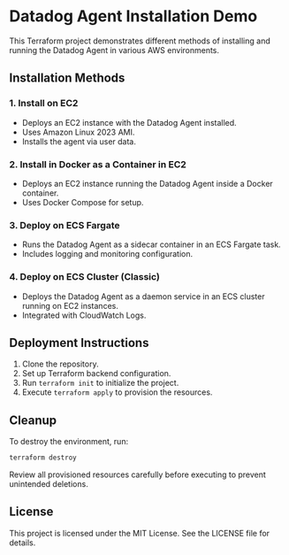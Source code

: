# Datadog Agent Installation Demo

This Terraform project demonstrates different methods of installing and running the Datadog Agent in various AWS environments.

## Installation Methods

### 1. Install on EC2

- Deploys an EC2 instance with the Datadog Agent installed.
- Uses Amazon Linux 2023 AMI.
- Installs the agent via user data.

### 2. Install in Docker as a Container in EC2

- Deploys an EC2 instance running the Datadog Agent inside a Docker container.
- Uses Docker Compose for setup.

### 3. Deploy on ECS Fargate

- Runs the Datadog Agent as a sidecar container in an ECS Fargate task.
- Includes logging and monitoring configuration.

### 4. Deploy on ECS Cluster (Classic)

- Deploys the Datadog Agent as a daemon service in an ECS cluster running on EC2 instances.
- Integrated with CloudWatch Logs.

## Deployment Instructions

1. Clone the repository.
2. Set up Terraform backend configuration.
3. Run `terraform init` to initialize the project.
4. Execute `terraform apply` to provision the resources.

## Cleanup

To destroy the environment, run:

```sh
terraform destroy
```

Review all provisioned resources carefully before executing to prevent unintended deletions.

## License

This project is licensed under the MIT License. See the LICENSE file for details.
